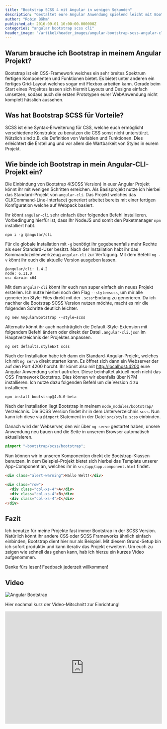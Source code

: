 ```yaml
---
title: "Bootstrap SCSS 4 mit Angular in wenigen Sekunden"
description: "Gestaltet eure Angular Anwendung spielend leicht mit Bootstrap und SCSS. Hier erhaltet ihr eine einfache Schritt-für-Schritt-Anleitung."
author: "Robin Böhm"
published_at: 2016-09-01 10:00:00.000000Z
categories: "angular bootstrap scss cli"
header_image: "/artikel/header_images/angular-bootstrap-scss-angular-cli.jpg"
---
```


## Warum brauche ich Bootstrap in meinem Angular Projekt?

Bootstrap ist ein CSS-Framework welches ein sehr breites Spektrum fertigen Komponenten und Funktionen bietet.
Es bietet unter anderen ein fertiges Grid-Layout welches sogar mit Flexbox arbeiten kann.
Gerade beim Start eines Projektes lassen sich hiermit Layouts und Designs einfach umsetzen, sodass auch die ersten Prototypen eurer WebAnwendung nicht komplett hässlich aussehen.

## Was hat Bootstrap SCSS für Vorteile?

SCSS ist eine Syntax-Erweiterung für CSS, welche euch ermöglicht verschiedene Konstrukte zu benutzen die CSS sonst nicht unterstürzt. Nützlich sind z.B. die Definition von Variablen und Funktionen. Dies erleichtert die Erstellung und vor allem die Wartbarkeit von Styles in eurem Projekt.

## Wie binde ich Bootstrap in mein Angular-CLI-Projekt ein?

Die Einbindung von Bootstrap 4(SCSS Version) in euer Angular Projekt könnt ihr mit wenigen Schritten erreichen.
Als Basisprojekt nutze ich hierbei das Standard-Projekt von `angular-cli`.
Das Projekt welches das CLI(Command-Line-Interface) generiert arbeitet bereits mit einer fertigen Konfiguration welche auf Webpack basiert.


Ihr könnt `angular-cli` sehr einfach über folgenden Befehl installieren.
Vorbedingung hierfür ist, dass Ihr NodeJS und somit den Paketmanager `npm` installiert habt.

```shell
npm i -g @angular/cli
```

Für die globale Installation mit `-g` benötigt ihr gegebenenfalls mehr Rechte als euer Standard-User besitzt.
Nach der Installation habt ihr das Kommandozeilenwerkzeug `angular-cli` zur Verfügung.
Mit dem Befehl `ng -v` könnt ihr euch die aktuelle Version ausgeben lassen.

```shell
@angular/cli: 1.4.2
node: 6.11.0
os: darwin x64
```

Mit dem `angular-cli` könnt ihr euch nun super einfach ein neues Projekt erstellen.
Ich nutze hierbei noch den Flag `--style=scss`, um mir alle generierten Style-Files direkt mit der `.scss`-Endung zu generieren.
Da ich nachher die Bootstrap SCSS Version nutzen möchte, macht es mir die folgenden Schritte deutlich leichter.

```shell
ng new AngularBootstrap --style=scss
```

Alternativ könnt ihr auch nachträglich die Default-Style-Extension mit folgendem Befehl ändern oder direkt der Datei  `.angular-cli.json` im Hauptverzeichnis der Projektes anpassen.

```shell
ng set defaults.styleExt scss
```

Nach der Installation habe ich dann ein Standard-Angular-Projekt, welches ich mit `ng serve` direkt starten kann.
Es öffnet sich dann ein Webserver der auf den Port 4200 horcht.
Ihr könnt also mit <a href="http://localhost:4200">http://localhost:4200</a> eure Angular Anwendung sofort aufrufen.
Diese beinhaltet aktuell noch nicht das CSS-Framework Bootstrap.
Dies können wir ebenfalls über NPM installieren.
Ich nutze dazu folgenden Befehl um die Version 4 zu installieren.

```shell
npm install bootstrap@4.0.0-beta
```

Nach der Installation liegt Bootstrap in meinem `node_modules/bootstrap/` Verzeichnis.
Die SCSS Version findet ihr in dem Unterverzeichnis `scss`.
Nun kann ich diese via `@import` Statement in der Datei `src/style.scss` einbinden.

Danach wird der Webserver, den wir über `ng serve` gestartet haben, unsere Anwendung neu bauen und die Seite in unserem Browser automatisch aktualisieren.

```css
@import "~bootstrap/scss/bootstrap";
```

Nun können wir in unseren Komponenten direkt die Bootstrap-Klassen benutzen.
In dem Beispiel-Projekt bietet sich hierbei das Template unserer App-Component an, welches ihr in `src/app/app.component.html` findet.

```html
<div class="alert-warning">Hallo Welt!</div>

<div class="row">
  <div class="col-xs-4">A</div>
  <div class="col-xs-4">B</div>
  <div class="col-xs-4">C</div>
</div>
```

## Fazit

Ich benutze für meine Projekte fast immer Bootstrap in der SCSS Version.
Natürlich könnt ihr andere CSS oder SCSS Frameworks ähnlich einfach einbinden, Bootstrap dient hier nur als Beispiel.
Mit diesem Grund-Setup bin ich sofort produktiv und kann iterativ das Projekt erweitern.
Um euch zu zeigen wie schnell das gehen kann, hab ich hierzu ein kurzes Video aufgenommen.

Danke fürs lesen! Feedback jederzeit willkommen!

## Video

![Angular Bootstrap](angular-bootstrap-teaser.png)

Hier nochmal kurz der Video-Mitschnitt zur Einrichtung!

<iframe width="100%" height="360" src="https://www.youtube.com/embed/u1_IeSkM1yc" frameborder="0" allowfullscreen></iframe>
